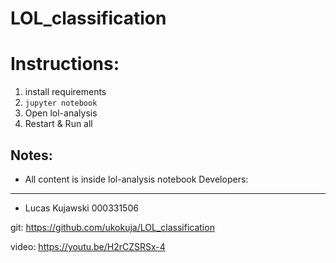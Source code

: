 # LOL_classification

Instructions:
=============
1. install requirements
2. `jupyter notebook`
3. Open lol-analysis
4. Restart & Run all

Notes:
-------------
* All content is inside lol-analysis notebook
Developers:
------------
* Lucas Kujawski  000331506 

git: https://github.com/ukokuja/LOL_classification


video: https://youtu.be/H2rCZSRSx-4